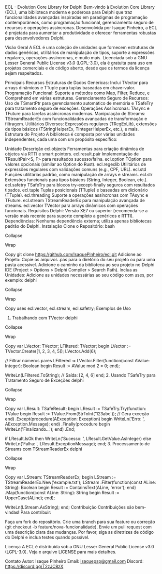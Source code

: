 ECL - Evolution Core Library for Delphi
Bem-vindo à Evolution Core Library (ECL), uma biblioteca moderna e poderosa para Delphi que traz funcionalidades avançadas inspiradas em paradigmas de programação contemporâneos, como programação funcional, gerenciamento seguro de recursos e operações assíncronas. Desenvolvida por Isaque Pinheiro, a ECL é projetada para aumentar a produtividade e oferecer ferramentas robustas para desenvolvedores Delphi.

Visão Geral
A ECL é uma coleção de unidades que fornecem estruturas de dados genéricas, utilitários de manipulação de tipos, suporte a expressões regulares, operações assíncronas, e muito mais. Licenciada sob a GNU Lesser General Public License v3.0 (LGPL-3.0), ela é gratuita para uso em projetos comerciais e de código aberto, desde que os termos da licença sejam respeitados.

Principais Recursos
Estruturas de Dados Genéricas: Inclui TVector<T> para arrays dinâmicos e TTuple<K> para tuplas baseadas em chave-valor.
Programação Funcional: Suporte a métodos como Map, Filter, Reduce, e Comprehend em várias estruturas.
Gerenciamento Seguro de Recursos: Uso de TSmartPtr<T> para gerenciamento automático de memória e TSafeTry para tratamento seguro de exceções.
Operações Assíncronas: TAsync e TFuture para tarefas assíncronas modernas.
Manipulação de Streams: TStreamReaderEx com funcionalidades avançadas de transformação e filtragem.
Utilitários Diversos: Expressões regulares (TRegExLib), extensões de tipos básicos (TStringHelperEx, TIntegerHelperEx, etc.), e mais.
Estrutura do Projeto
A biblioteca é composta por várias unidades independentes, cada uma com um propósito específico:

Unidade	Descrição
ecl.objects	Ferramentas para criação dinâmica de objetos via RTTI e smart pointers.
ecl.result.pair	Implementação de TResultPair<S, F> para resultados sucesso/falha.
ecl.option	TOption<T> para valores opcionais (similar ao Option do Rust).
ecl.regexlib	Utilitários de expressões regulares com validações comuns (e.g., CPF, URL).
ecl.std	Funções utilitárias padrão, como manipulação de arrays e streams.
ecl.str	Extensões funcionais para tipos básicos (String, Integer, Boolean, etc.).
ecl.safetry	TSafeTry para blocos try-except-finally seguros com resultados tipados.
ecl.tuple	Tuplas posicionais (TTuple) e baseadas em dicionário (TTuple<K>).
ecl.threading	Suporte a operações assíncronas com TAsync e TFuture.
ecl.stream	TStreamReaderEx para manipulação avançada de streams.
ecl.vector	TVector<T> para arrays dinâmicos com operações funcionais.
Requisitos
Delphi: Versão XE7 ou superior (recomenda-se a versão mais recente para suporte completo a genéricos e RTTI).
Dependências: Nenhuma dependência externa; utiliza apenas bibliotecas padrão do Delphi.
Instalação
Clone o Repositório:
bash

Collapse

Wrap

Copy
git clone https://github.com/IsaquePinheiro/ecl.git
Adicione ao Projeto:
Copie os arquivos .pas para o diretório do seu projeto ou para uma pasta acessível.
Adicione o caminho da biblioteca ao seu projeto no Delphi IDE (Project > Options > Delphi Compiler > Search Path).
Inclua as Unidades: Adicione as unidades necessárias ao seu código com uses, por exemplo:
delphi

Collapse

Wrap

Copy
uses
  ecl.vector, ecl.stream, ecl.safetry;
Exemplos de Uso
1. Trabalhando com TVector<T>
delphi

Collapse

Wrap

Copy
var
  LVector: TVector<Integer>;
  LFiltered: TVector<Integer>;
begin
  LVector := TVector<Integer>.Create([1, 2, 3, 4, 5]);
  LVector.Add(6);

  // Filtrar números pares
  LFiltered := LVector.Filter(function(const AValue: Integer): Boolean
    begin
      Result := AValue mod 2 = 0;
    end);

  WriteLn(LFiltered.ToString); // Saída: [2, 4, 6]
end;
2. Usando TSafeTry para Tratamento Seguro de Exceções
delphi

Collapse

Wrap

Copy
var
  LResult: TSafeResult;
begin
  LResult := TSafeTry.Try(function: TValue
    begin
      Result := TValue.From<Integer>(StrToInt('123abc')); // Gera exceção
    end)
    .Except(procedure(AException: Exception)
      begin
        WriteLn('Erro: ', AException.Message);
      end)
    .Finally(procedure
      begin
        WriteLn('Finalizando...');
      end)
    .End;

  if LResult.IsOk then
    WriteLn('Sucesso: ', LResult.GetValue.AsInteger)
  else
    WriteLn('Falha: ', LResult.ExceptionMessage);
end;
3. Processamento de Streams com TStreamReaderEx
delphi

Collapse

Wrap

Copy
var
  LStream: TStreamReaderEx;
begin
  LStream := TStreamReaderEx.New('example.txt');
  LStream
    .Filter(function(const ALine: String): Boolean
      begin
        Result := ContainsText(ALine, 'error');
      end)
    .Map(function(const ALine: String): String
      begin
        Result := UpperCase(ALine);
      end);

  WriteLn(LStream.AsString);
end;
Contribuição
Contribuições são bem-vindas! Para contribuir:

Faça um fork do repositório.
Crie uma branch para sua feature ou correção (git checkout -b feature/nova-funcionalidade).
Envie um pull request com uma descrição clara das mudanças.
Por favor, siga as diretrizes de código do Delphi e inclua testes quando possível.

Licença
A ECL é distribuída sob a GNU Lesser General Public License v3.0 (LGPL-3.0). Veja o arquivo LICENSE para mais detalhes.

Contato
Autor: Isaque Pinheiro
Email: isaquepsp@gmail.com
Discord: https://discord.gg/T2zJC8zX